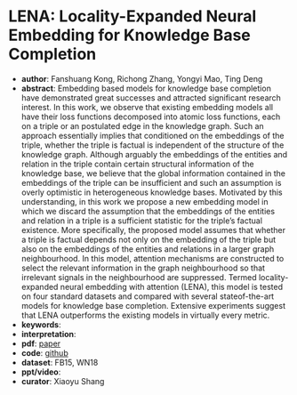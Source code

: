 # LENA: Locality-Expanded Neural Embedding for Knowledge Base Completion  
- **author**: Fanshuang Kong, Richong Zhang, Yongyi Mao, Ting Deng  
- **abstract**: Embedding based models for knowledge base completion have demonstrated great successes and attracted significant research interest. In this work, we observe that existing embedding models all have their loss functions decomposed into atomic loss functions, each on a triple or an postulated edge in the knowledge graph. Such an approach essentially implies that conditioned on the embeddings of the triple, whether the triple is factual is independent of the structure of the knowledge graph. Although arguably the embeddings of the entities and relation in the triple contain certain structural information of the knowledge base, we believe that the global information contained in the embeddings of the triple can be insufficient and such an assumption is overly optimistic in heterogeneous knowledge bases. Motivated by this understanding, in this work we propose a new embedding model in which we discard the assumption that the embeddings of the entities and relation in a triple is a sufficient statistic for the triple’s factual existence. More specifically, the proposed model assumes that whether a triple is factual depends not only on the embedding of the triple but also on the embeddings of the entities and relations in a larger graph neighbourhood. In this model, attention mechanisms are constructed to select the relevant information in the graph neighbourhood so that irrelevant signals in the neighbourhood are suppressed. Termed locality-expanded neural embedding with attention (LENA), this model is tested on four standard datasets and compared with several stateof-the-art models for knowledge base completion. Extensive experiments suggest that LENA outperforms the existing models in virtually every metric.
- **keywords**: 
- **interpretation**: 
- **pdf**: [paper](https://aaai.org/ojs/index.php/AAAI/article/view/4144/4022)
- **code**: [github](https://github.com/fskong/LENA)
- **dataset**: FB15, WN18
- **ppt/video**:
- **curator**: Xiaoyu Shang
